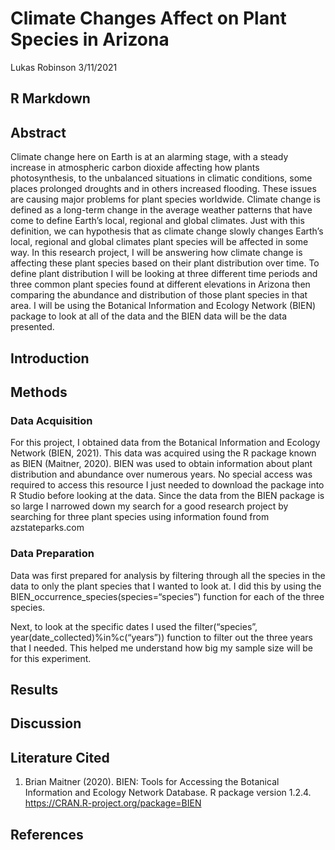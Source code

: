 Climate Changes Affect on Plant Species in Arizona
================
Lukas Robinson
3/11/2021

## R Markdown

## Abstract

Climate change here on Earth is at an alarming stage, with a steady
increase in atmospheric carbon dioxide affecting how plants
photosynthesis, to the unbalanced situations in climatic conditions,
some places prolonged droughts and in others increased flooding. These
issues are causing major problems for plant species worldwide. Climate
change is defined as a long-term change in the average weather patterns
that have come to define Earth’s local, regional and global climates.
Just with this definition, we can hypothesis that as climate change
slowly changes Earth’s local, regional and global climates plant species
will be affected in some way. In this research project, I will be
answering how climate change is affecting these plant species based on
their plant distribution over time. To define plant distribution I will
be looking at three different time periods and three common plant
species found at different elevations in Arizona then comparing the
abundance and distribution of those plant species in that area. I will
be using the Botanical Information and Ecology Network (BIEN) package to
look at all of the data and the BIEN data will be the data presented.

## Introduction

## Methods

### Data Acquisition

For this project, I obtained data from the Botanical Information and
Ecology Network (BIEN, 2021). This data was acquired using the R package
known as BIEN (Maitner, 2020). BIEN was used to obtain information about
plant distribution and abundance over numerous years. No special access
was required to access this resource I just needed to download the
package into R Studio before looking at the data. Since the data from
the BIEN package is so large I narrowed down my search for a good
research project by searching for three plant species using information
found from azstateparks.com

### Data Preparation

Data was first prepared for analysis by filtering through all the
species in the data to only the plant species that I wanted to look at.
I did this by using the BIEN\_occurrence\_species(species=“species”)
function for each of the three species.

Next, to look at the specific dates I used the filter(“species”,
year(date\_collected)%in%c(“years”)) function to filter out the three
years that I needed. This helped me understand how big my sample size
will be for this experiment.

## Results

## Discussion

## Literature Cited

1.  Brian Maitner (2020). BIEN: Tools for Accessing the Botanical
    Information and Ecology Network Database. R package version 1.2.4.
    <https://CRAN.R-project.org/package=BIEN>

## References
